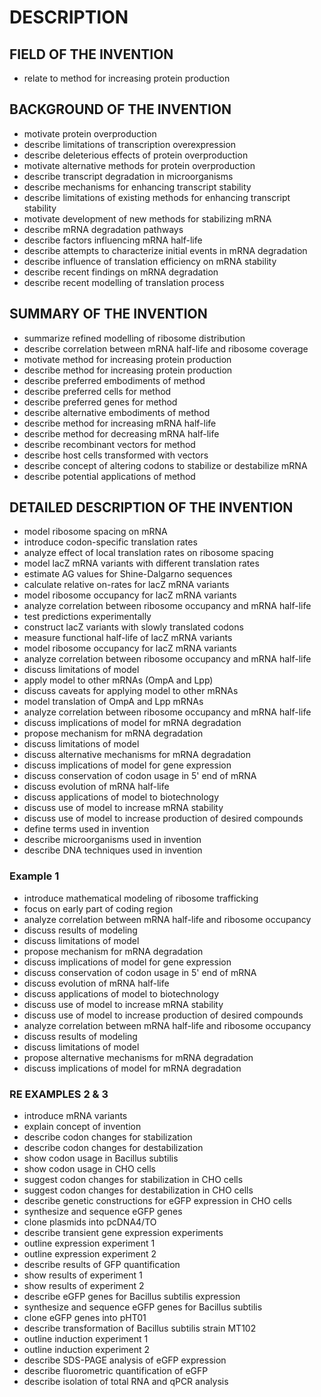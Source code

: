 # DESCRIPTION

## FIELD OF THE INVENTION

- relate to method for increasing protein production

## BACKGROUND OF THE INVENTION

- motivate protein overproduction
- describe limitations of transcription overexpression
- describe deleterious effects of protein overproduction
- motivate alternative methods for protein overproduction
- describe transcript degradation in microorganisms
- describe mechanisms for enhancing transcript stability
- describe limitations of existing methods for enhancing transcript stability
- motivate development of new methods for stabilizing mRNA
- describe mRNA degradation pathways
- describe factors influencing mRNA half-life
- describe attempts to characterize initial events in mRNA degradation
- describe influence of translation efficiency on mRNA stability
- describe recent findings on mRNA degradation
- describe recent modelling of translation process

## SUMMARY OF THE INVENTION

- summarize refined modelling of ribosome distribution
- describe correlation between mRNA half-life and ribosome coverage
- motivate method for increasing protein production
- describe method for increasing protein production
- describe preferred embodiments of method
- describe preferred cells for method
- describe preferred genes for method
- describe alternative embodiments of method
- describe method for increasing mRNA half-life
- describe method for decreasing mRNA half-life
- describe recombinant vectors for method
- describe host cells transformed with vectors
- describe concept of altering codons to stabilize or destabilize mRNA
- describe potential applications of method

## DETAILED DESCRIPTION OF THE INVENTION

- model ribosome spacing on mRNA
- introduce codon-specific translation rates
- analyze effect of local translation rates on ribosome spacing
- model lacZ mRNA variants with different translation rates
- estimate AG values for Shine-Dalgarno sequences
- calculate relative on-rates for lacZ mRNA variants
- model ribosome occupancy for lacZ mRNA variants
- analyze correlation between ribosome occupancy and mRNA half-life
- test predictions experimentally
- construct lacZ variants with slowly translated codons
- measure functional half-life of lacZ mRNA variants
- model ribosome occupancy for lacZ mRNA variants
- analyze correlation between ribosome occupancy and mRNA half-life
- discuss limitations of model
- apply model to other mRNAs (OmpA and Lpp)
- discuss caveats for applying model to other mRNAs
- model translation of OmpA and Lpp mRNAs
- analyze correlation between ribosome occupancy and mRNA half-life
- discuss implications of model for mRNA degradation
- propose mechanism for mRNA degradation
- discuss limitations of model
- discuss alternative mechanisms for mRNA degradation
- discuss implications of model for gene expression
- discuss conservation of codon usage in 5' end of mRNA
- discuss evolution of mRNA half-life
- discuss applications of model to biotechnology
- discuss use of model to increase mRNA stability
- discuss use of model to increase production of desired compounds
- define terms used in invention
- describe microorganisms used in invention
- describe DNA techniques used in invention

### Example 1

- introduce mathematical modeling of ribosome trafficking
- focus on early part of coding region
- analyze correlation between mRNA half-life and ribosome occupancy
- discuss results of modeling
- discuss limitations of model
- propose mechanism for mRNA degradation
- discuss implications of model for gene expression
- discuss conservation of codon usage in 5' end of mRNA
- discuss evolution of mRNA half-life
- discuss applications of model to biotechnology
- discuss use of model to increase mRNA stability
- discuss use of model to increase production of desired compounds
- analyze correlation between mRNA half-life and ribosome occupancy
- discuss results of modeling
- discuss limitations of model
- propose alternative mechanisms for mRNA degradation
- discuss implications of model for mRNA degradation

### RE EXAMPLES 2 & 3

- introduce mRNA variants
- explain concept of invention
- describe codon changes for stabilization
- describe codon changes for destabilization
- show codon usage in Bacillus subtilis
- show codon usage in CHO cells
- suggest codon changes for stabilization in CHO cells
- suggest codon changes for destabilization in CHO cells
- describe genetic constructions for eGFP expression in CHO cells
- synthesize and sequence eGFP genes
- clone plasmids into pcDNA4/TO
- describe transient gene expression experiments
- outline expression experiment 1
- outline expression experiment 2
- describe results of GFP quantification
- show results of experiment 1
- show results of experiment 2
- describe eGFP genes for Bacillus subtilis expression
- synthesize and sequence eGFP genes for Bacillus subtilis
- clone eGFP genes into pHT01
- describe transformation of Bacillus subtilis strain MT102
- outline induction experiment 1
- outline induction experiment 2
- describe SDS-PAGE analysis of eGFP expression
- describe fluorometric quantification of eGFP
- describe isolation of total RNA and qPCR analysis

